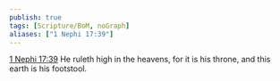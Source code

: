```yaml
---
publish: true
tags: [Scripture/BoM, noGraph]
aliases: ["1 Nephi 17:39"]
---
```

[1 Nephi 17:39](https://churchofjesuschrist.org/study/scriptures/bofm/1-ne/17?lang=eng&id=p39#p39) He ruleth high in the heavens, for it is his throne, and this earth is his footstool.
